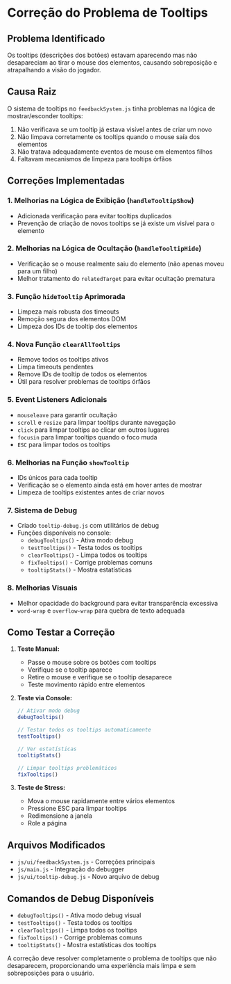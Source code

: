 # Correção do Problema de Tooltips

## Problema Identificado
Os tooltips (descrições dos botões) estavam aparecendo mas não desapareciam ao tirar o mouse dos elementos, causando sobreposição e atrapalhando a visão do jogador.

## Causa Raiz
O sistema de tooltips no `feedbackSystem.js` tinha problemas na lógica de mostrar/esconder tooltips:
1. Não verificava se um tooltip já estava visível antes de criar um novo
2. Não limpava corretamente os tooltips quando o mouse saía dos elementos
3. Não tratava adequadamente eventos de mouse em elementos filhos
4. Faltavam mecanismos de limpeza para tooltips órfãos

## Correções Implementadas

### 1. Melhorias na Lógica de Exibição (`handleTooltipShow`)
- Adicionada verificação para evitar tooltips duplicados
- Prevenção de criação de novos tooltips se já existe um visível para o elemento

### 2. Melhorias na Lógica de Ocultação (`handleTooltipHide`)
- Verificação se o mouse realmente saiu do elemento (não apenas moveu para um filho)
- Melhor tratamento do `relatedTarget` para evitar ocultação prematura

### 3. Função `hideTooltip` Aprimorada
- Limpeza mais robusta dos timeouts
- Remoção segura dos elementos DOM
- Limpeza dos IDs de tooltip dos elementos

### 4. Nova Função `clearAllTooltips`
- Remove todos os tooltips ativos
- Limpa timeouts pendentes
- Remove IDs de tooltip de todos os elementos
- Útil para resolver problemas de tooltips órfãos

### 5. Event Listeners Adicionais
- `mouseleave` para garantir ocultação
- `scroll` e `resize` para limpar tooltips durante navegação
- `click` para limpar tooltips ao clicar em outros lugares
- `focusin` para limpar tooltips quando o foco muda
- `ESC` para limpar todos os tooltips

### 6. Melhorias na Função `showTooltip`
- IDs únicos para cada tooltip
- Verificação se o elemento ainda está em hover antes de mostrar
- Limpeza de tooltips existentes antes de criar novos

### 7. Sistema de Debug
- Criado `tooltip-debug.js` com utilitários de debug
- Funções disponíveis no console:
  - `debugTooltips()` - Ativa modo debug
  - `testTooltips()` - Testa todos os tooltips
  - `clearTooltips()` - Limpa todos os tooltips
  - `fixTooltips()` - Corrige problemas comuns
  - `tooltipStats()` - Mostra estatísticas

### 8. Melhorias Visuais
- Melhor opacidade do background para evitar transparência excessiva
- `word-wrap` e `overflow-wrap` para quebra de texto adequada

## Como Testar a Correção

1. **Teste Manual:**
   - Passe o mouse sobre os botões com tooltips
   - Verifique se o tooltip aparece
   - Retire o mouse e verifique se o tooltip desaparece
   - Teste movimento rápido entre elementos

2. **Teste via Console:**
   ```javascript
   // Ativar modo debug
   debugTooltips()
   
   // Testar todos os tooltips automaticamente
   testTooltips()
   
   // Ver estatísticas
   tooltipStats()
   
   // Limpar tooltips problemáticos
   fixTooltips()
   ```

3. **Teste de Stress:**
   - Mova o mouse rapidamente entre vários elementos
   - Pressione ESC para limpar tooltips
   - Redimensione a janela
   - Role a página

## Arquivos Modificados
- `js/ui/feedbackSystem.js` - Correções principais
- `js/main.js` - Integração do debugger
- `js/ui/tooltip-debug.js` - Novo arquivo de debug

## Comandos de Debug Disponíveis
- `debugTooltips()` - Ativa modo debug visual
- `testTooltips()` - Testa todos os tooltips
- `clearTooltips()` - Limpa todos os tooltips
- `fixTooltips()` - Corrige problemas comuns
- `tooltipStats()` - Mostra estatísticas dos tooltips

A correção deve resolver completamente o problema de tooltips que não desaparecem, proporcionando uma experiência mais limpa e sem sobreposições para o usuário.